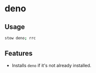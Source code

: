 # deno

## Usage

```sh
stow deno; rrc
```

## Features

- Installs `deno` if it's not already installed.
